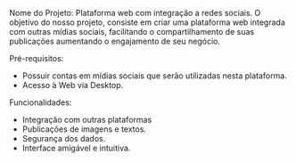 Nome do Projeto: Plataforma web com integração a redes sociais.
O objetivo do nosso projeto, consiste em criar uma plataforma web integrada com outras mídias sociais, facilitando o compartilhamento de suas publicações aumentando o engajamento de seu negócio.

Pré-requisitos:
- Possuir contas em mídias sociais que serão utilizadas nesta plataforma.
- Acesso à Web via Desktop.

Funcionalidades: 
-	Integração com outras plataformas
-	Publicações de imagens e textos.
-	Segurança dos dados.
-	Interface amigável e intuitiva.